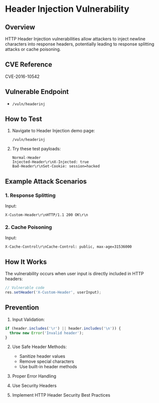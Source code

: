 # Header Injection Vulnerability

## Overview
HTTP Header Injection vulnerabilities allow attackers to inject newline characters into response headers, potentially leading to response splitting attacks or cache poisoning.

## CVE Reference
CVE-2016-10542

## Vulnerable Endpoint
- `/vuln/headerinj`

## How to Test

1. Navigate to Header Injection demo page:
   ```
   /vuln/headerinj
   ```

2. Try these test payloads:
   ```
   Normal-Header
   Injected-Header\r\nX-Injected: true
   Bad-Header\r\nSet-Cookie: session=hacked
   ```

## Example Attack Scenarios

### 1. Response Splitting
Input:
```
X-Custom-Header\r\nHTTP/1.1 200 OK\r\n
```

### 2. Cache Poisoning
Input:
```
X-Cache-Control\r\nCache-Control: public, max-age=31536000
```

## How It Works
The vulnerability occurs when user input is directly included in HTTP headers:

```javascript
// Vulnerable code
res.setHeader('X-Custom-Header', userInput);
```

## Prevention

1. Input Validation:
```javascript
if (header.includes('\r') || header.includes('\n')) {
  throw new Error('Invalid header');
}
```

2. Use Safe Header Methods:
   - Sanitize header values
   - Remove special characters
   - Use built-in header methods

3. Proper Error Handling
4. Use Security Headers
5. Implement HTTP Header Security Best Practices
